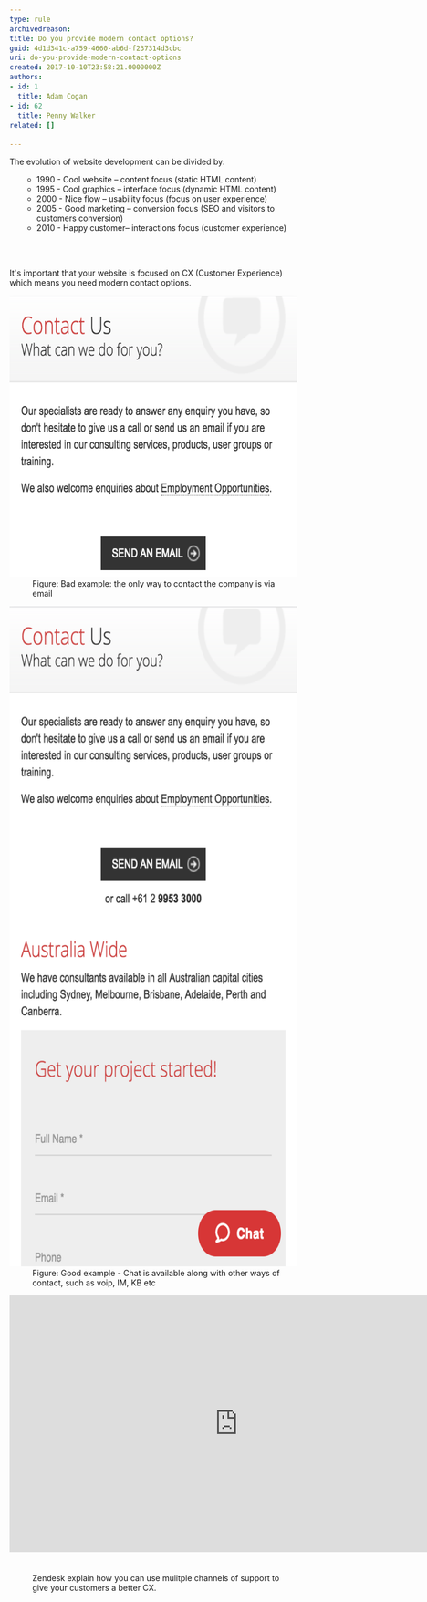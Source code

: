 ```yaml
---
type: rule
archivedreason: 
title: Do you provide modern contact options?
guid: 4d1d341c-a759-4660-ab6d-f237314d3cbc
uri: do-you-provide-modern-contact-options
created: 2017-10-10T23:58:21.0000000Z
authors:
- id: 1
  title: Adam Cogan
- id: 62
  title: Penny Walker
related: []

---
```



​The evolution of website development can be divided by: <br><ul><ul><li>1990 - Cool website – content focus (static HTML content)</li><li>1995 - Cool graphics – interface focus (dynamic HTML content)</li><li>2000 - Nice flow – usability focus (focus on user experience)</li><li>2005 - Good marketing – conversion focus (SEO and visitors to customers conversion) </li><li>2010 - Happy customer– interactions focus (customer experience)</li></ul></ul>
<br><excerpt class='endintro'></excerpt><br>
<p>It's important that your website is focused on CX (Customer Experience) which means you need modern contact options.<br></p><dl class="badImage"><dt> <img src="moderncontact-bad.png" alt="moderncontact-bad.png" style="width:650px;height:494px;" /> </dt><dd>Figure: Bad example: the only way to contact the company is via email</dd></dl> <dl class="goodImage"> <dt> <img src="moderncontact-good.png" alt="moderncontact-good.png" style="width:650px;height:1158px;" /> </dt><dd>Figure: Good example - Chat is available along with other ways of contact, such as voip, IM, KB etc​<br></dd></dl> <div class="ms-rtestate-read ms-rte-embedcode ms-rte-embedil ms-rtestate-notify s4-wpActive"><iframe width="800" height="450" src="https://www.youtube.com/embed/K1HlAsW1RiA" frameborder="0"></iframe> </div> <br><dd class="ssw15-rteElement-FigureGood">Zendesk explain how you can use mulitple channels of support to give your customers a better CX. <br></dd>


